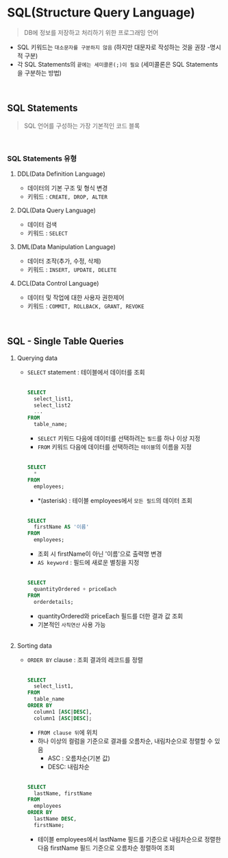 # SQL(Structure Query Language)
> DB에 정보를 저장하고 처리하기 위한 프로그래밍 언어
- SQL 키워드는 `대소문자를 구분하지 않음` (하지만 대문자로 작성하는 것을 권장 -명시적 구분)
- 각 SQL Statements의 `끝에는 세미콜론(;)이 필요` (세미콜론은 SQL Statements을 구분하는 방법)

<br>

## SQL Statements
> SQL 언어를 구성하는 가장 기본적인 코드 블록

<br>

### SQL Statements 유형
1. DDL(Data Definition Language)
    - 데이터의 기본 구조 및 형식 변경
    - 키워드 : `CREATE, DROP, ALTER`
2. DQL(Data Query Language)
    - 데이터 검색
    - 키워드 : `SELECT`
3. DML(Data Manipulation Language)
    - 데이터 조작(추가, 수정, 삭제)
    - 키워드 : `INSERT, UPDATE, DELETE`

4. DCL(Data Control Language)
    - 데이터 및 작업에 대한 사용자 권한제어
    - 키워드 : `COMMIT, ROLLBACK, GRANT, REVOKE`

<br>

## SQL - Single Table Queries
1. Querying data
    - `SELECT` statement : 테이블에서 데이터를 조회<br/><br/>

      ```SQL
      SELECT
        select_list1,
        select_list2
        ...
      FROM
        table_name;
      ```
        - `SELECT` 키워드 다음에 데이터를 선택하려는 `필드`를 하나 이상 지정
        - `FROM` 키워드 다음에 데이터를 선택하려는 `테이블`의 이름을 지정<br/><br/>

      ```SQL
      SELECT
        *
      FROM
        employees;
      ```
        - *(asterisk) : 테이블 employees에서 `모든 필드`의 데이터 조회<br/><br/>

      ```SQL
      SELECT
        firstName AS '이름'
      FROM
        employees;
      ```
        - 조회 시 firstName이 아닌 '이름'으로 출력명 변경
        - `AS keyword` : 필드에 새로운 별칭을 지정<br/><br/>

      ```SQL
      SELECT
        quantityOrdered + priceEach
      FROM
        orderdetails;
      ```
        - quantityOrdered와 priceEach 필드를 더한 결과 값 조회
        - 기본적인 `사칙연산` 사용 가능<br/><br/>

2. Sorting data
    - `ORDER BY` clause : 조회 결과의 레코드를 정렬<br/><br/>

      ```SQL
      SELECT
        select_list1,
      FROM
        table_name
      ORDER BY
        column1 [ASC|DESC],
        column1 [ASC|DESC];
      ```
        - `FROM clause 뒤`에 위치
        - 하나 이상의 컬럼을 기준으로 결과를 오름차순, 내림차순으로 정렬할 수 있음
            - ASC : 오름차순(기본 값)
            - DESC: 내림차순<br/><br/>

      ```SQL
      SELECT
        lastName, firstName
      FROM
        employees
      ORDER BY
        lastName DESC,
        firstName;
      ```
        - 테이블 employees에서 lastName 필드를 기준으로 내림차순으로 정렬한 다음 firstName 필드 기준으로 오름차순 정렬하여 조회<br/><br/>